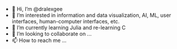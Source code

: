 - 👋 Hi, I’m @dralexgee
- 👀 I’m interested in information and data visualization, AI, ML, user interfaces, human-computer interfaces, etc.
- 🌱 I’m currently learning Julia and re-learning C
- 💞️ I’m looking to collaborate on ...
- 📫 How to reach me ...

<!---
dralexgee/dralexgee is a ✨ special ✨ repository because its `README.md` (this file) appears on your GitHub profile.
You can click the Preview link to take a look at your changes.
--->
